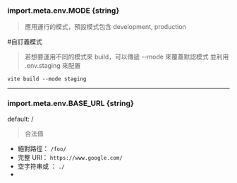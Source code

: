 
### import.meta.env.MODE {string}

> 應用運行的模式，預設模式包含 development, production

#自訂義模式

> 若想要運用不同的模式來 build，可以傳遞 --mode 來覆蓋默認模式
> 並利用 .env.staging 來配置

```
vite build --mode staging
```

---

### import.meta.env.BASE_URL {string}

default:  /
>合法值
- 絕對路徑： `/foo/`
- 完整 URl： `https://www.google.com/`
- 空字符串或 ： `./`
- 

